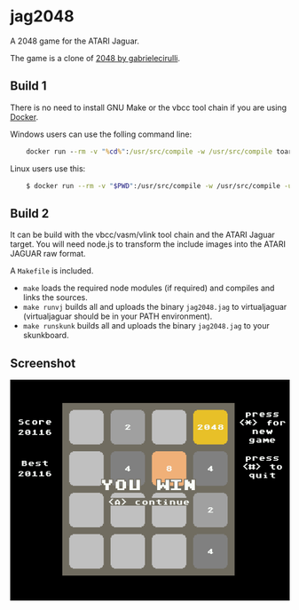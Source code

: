 # jag2048
A 2048 game for the ATARI Jaguar.

The game is a clone of [2048 by gabrielecirulli](https://github.com/gabrielecirulli/2048).

## Build 1
There is no need to install GNU Make or the vbcc tool chain if you are using [Docker](https://www.docker.com/).

Windows users can use the folling command line:
```cmd
	docker run --rm -v "%cd%":/usr/src/compile -w /usr/src/compile toarnold/jaguarvbcc:0.9f make
```

Linux users use this:
```sh
	$ docker run --rm -v "$PWD":/usr/src/compile -w /usr/src/compile -u $(id -u $USER):$(id -g $USER) toarnold/jaguarvbcc:0.9f make
```

## Build 2
It can be build with the vbcc/vasm/vlink tool chain and the ATARI Jaguar target. You will need node.js to transform the include images into the ATARI JAGUAR raw format.

A `Makefile` is included.
* `make` loads the required node modules (if required) and compiles and links the sources.
* `make runvj` builds all and uploads the binary `jag2048.jag` to virtualjaguar  (virtualjaguar should be in your PATH environment).
* `make runskunk` builds all and uploads the binary `jag2048.jag` to your skunkboard.

## Screenshot
![virtual jaguar screenshot](images/jag2048.png)
